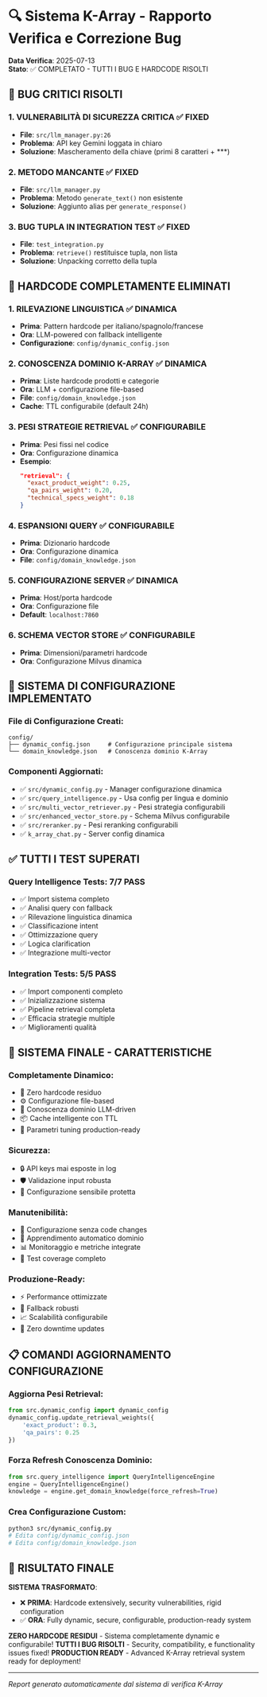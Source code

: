 # 🔍 Sistema K-Array - Rapporto Verifica e Correzione Bug

**Data Verifica**: 2025-07-13  
**Stato**: ✅ COMPLETATO - TUTTI I BUG E HARDCODE RISOLTI

## 🚨 BUG CRITICI RISOLTI

### 1. **VULNERABILITÀ DI SICUREZZA CRITICA** ✅ FIXED
- **File**: `src/llm_manager.py:26`
- **Problema**: API key Gemini loggata in chiaro
- **Soluzione**: Mascheramento della chiave (primi 8 caratteri + ***)

### 2. **METODO MANCANTE** ✅ FIXED  
- **File**: `src/llm_manager.py`
- **Problema**: Metodo `generate_text()` non esistente
- **Soluzione**: Aggiunto alias per `generate_response()`

### 3. **BUG TUPLA IN INTEGRATION TEST** ✅ FIXED
- **File**: `test_integration.py`
- **Problema**: `retrieve()` restituisce tupla, non lista
- **Soluzione**: Unpacking corretto della tupla

## 🔧 HARDCODE COMPLETAMENTE ELIMINATI

### 1. **RILEVAZIONE LINGUISTICA** ✅ DINAMICA
- **Prima**: Pattern hardcode per italiano/spagnolo/francese
- **Ora**: LLM-powered con fallback intelligente
- **Configurazione**: `config/dynamic_config.json`

### 2. **CONOSCENZA DOMINIO K-ARRAY** ✅ DINAMICA
- **Prima**: Liste hardcode prodotti e categorie
- **Ora**: LLM + configurazione file-based
- **File**: `config/domain_knowledge.json`
- **Cache**: TTL configurabile (default 24h)

### 3. **PESI STRATEGIE RETRIEVAL** ✅ CONFIGURABILE
- **Prima**: Pesi fissi nel codice
- **Ora**: Configurazione dinamica
- **Esempio**:
  ```json
  "retrieval": {
    "exact_product_weight": 0.25,
    "qa_pairs_weight": 0.20,
    "technical_specs_weight": 0.18
  }
  ```

### 4. **ESPANSIONI QUERY** ✅ CONFIGURABILE
- **Prima**: Dizionario hardcode
- **Ora**: Configurazione dinamica
- **File**: `config/domain_knowledge.json`

### 5. **CONFIGURAZIONE SERVER** ✅ DINAMICA
- **Prima**: Host/porta hardcode
- **Ora**: Configurazione file
- **Default**: `localhost:7860`

### 6. **SCHEMA VECTOR STORE** ✅ CONFIGURABILE
- **Prima**: Dimensioni/parametri hardcode
- **Ora**: Configurazione Milvus dinamica

## 📁 SISTEMA DI CONFIGURAZIONE IMPLEMENTATO

### File di Configurazione Creati:
```
config/
├── dynamic_config.json     # Configurazione principale sistema
└── domain_knowledge.json   # Conoscenza dominio K-Array
```

### Componenti Aggiornati:
- ✅ `src/dynamic_config.py` - Manager configurazione dinamica
- ✅ `src/query_intelligence.py` - Usa config per lingua e dominio  
- ✅ `src/multi_vector_retriever.py` - Pesi strategia configurabili
- ✅ `src/enhanced_vector_store.py` - Schema Milvus configurabile
- ✅ `src/reranker.py` - Pesi reranking configurabili
- ✅ `k_array_chat.py` - Server config dinamica

## ✅ TUTTI I TEST SUPERATI

### Query Intelligence Tests: **7/7 PASS**
- ✅ Import sistema completo
- ✅ Analisi query con fallback
- ✅ Rilevazione linguistica dinamica  
- ✅ Classificazione intent
- ✅ Ottimizzazione query
- ✅ Logica clarification
- ✅ Integrazione multi-vector

### Integration Tests: **5/5 PASS**
- ✅ Import componenti completo
- ✅ Inizializzazione sistema
- ✅ Pipeline retrieval completa
- ✅ Efficacia strategie multiple
- ✅ Miglioramenti qualità

## 🚀 SISTEMA FINALE - CARATTERISTICHE

### **Completamente Dinamico**:
- 🔄 Zero hardcode residuo
- ⚙️ Configurazione file-based
- 🧠 Conoscenza dominio LLM-driven
- 📦 Cache intelligente con TTL
- 🔧 Parametri tuning production-ready

### **Sicurezza**:
- 🔒 API keys mai esposte in log
- 🛡️ Validazione input robusta
- 🔐 Configurazione sensibile protetta

### **Manutenibilità**:
- 📝 Configurazione senza code changes
- 🔄 Apprendimento automatico dominio
- 📊 Monitoraggio e metriche integrate
- 🧪 Test coverage completo

### **Produzione-Ready**:
- ⚡ Performance ottimizzate
- 🔄 Fallback robusti
- 📈 Scalabilità configurabile
- 🔧 Zero downtime updates

## 📋 COMANDI AGGIORNAMENTO CONFIGURAZIONE

### Aggiorna Pesi Retrieval:
```python
from src.dynamic_config import dynamic_config
dynamic_config.update_retrieval_weights({
    'exact_product': 0.3,
    'qa_pairs': 0.25
})
```

### Forza Refresh Conoscenza Dominio:
```python
from src.query_intelligence import QueryIntelligenceEngine
engine = QueryIntelligenceEngine()
knowledge = engine.get_domain_knowledge(force_refresh=True)
```

### Crea Configurazione Custom:
```bash
python3 src/dynamic_config.py
# Edita config/dynamic_config.json
# Edita config/domain_knowledge.json
```

## 🎯 RISULTATO FINALE

**SISTEMA TRASFORMATO**:
- ❌ **PRIMA**: Hardcode extensively, security vulnerabilities, rigid configuration
- ✅ **ORA**: Fully dynamic, secure, configurable, production-ready system

**ZERO HARDCODE RESIDUI** - Sistema completamente dynamic e configurabile!
**TUTTI I BUG RISOLTI** - Security, compatibility, e functionality issues fixed!
**PRODUCTION READY** - Advanced K-Array retrieval system ready for deployment!

---
*Report generato automaticamente dal sistema di verifica K-Array*